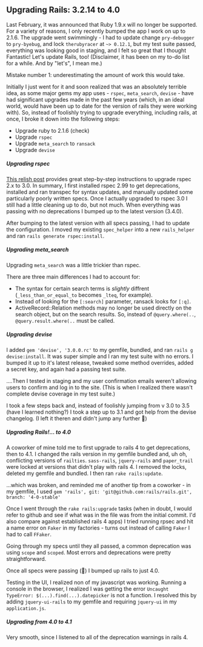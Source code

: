 ## Upgrading Rails: 3.2.14 to 4.0

Last February, it was announced that Ruby 1.9.x will no longer be supported. For a variety of reasons, I only recently bumped the app I work on up to 2.1.6.
The upgrade went swimmingly - I had to update change `pry-debugger` to `pry-byebug`, and lock `therubyracer` at `~> 0.12.1`, but my test suite passed, everything was looking good in staging, and I felt so great that I thought Fantastic! Let's update Rails, too! (Disclaimer, it has been on my to-do list for a while. And by "let's", I mean me.)

Mistake number 1: underestimating the amount of work this would take.

Initially I just went for it and soon realized that was an absolutely terrible idea, as some major gems my app uses - `rspec`, `meta_search`, `devise` - have had significant upgrades made in the past few years (which, in an ideal world, would have been up to date for the version of rails they were working with). So, instead of foolishly trying to upgrade everything, including rails, at once, I broke it down into the following steps:

* Upgrade ruby to 2.1.6 (check)
* Upgrade `rspec`
* Upgrade `meta_search` to `ransack`
* Upgrade `devise`

##### Upgrading rspec
[This relish post](https://relishapp.com/rspec/docs/upgrade) provides great step-by-step instructions to upgrade rspec 2.x to 3.0. In summary, I first installed rspec 2.99 to get deprecations, installed and ran transpec for syntax updates, and manually updated some particularly poorly written specs. Once I actually upgraded to rspec 3.0 I still had a little cleaning up to do, but not much. When everything was passing with no deprecations I bumped up to the latest version (3.4.0).

After bumping to the latest version with all specs passing, I had to update the configuration. I moved my existing `spec_helper` into a new `rails_helper` and ran `rails generate rspec:install`.

##### Upgrading meta_search
Upgrading `meta_search` was a little trickier than rspec.

There are three main differences I had to account for:
* The syntax for certain search terms is _slightly_ diffrent (`_less_than_or_equal_to` becomes `_lteq`, for example).
* Instead of looking for the `[:search]` parameter, ransack looks for `[:q]`.
* ActiveRecord::Relation methods may no longer be used directly on the search object, but on the search results. So, instead of `@query.where(..`, `@query.result.where(..` must be called.

##### Upgrading devise
I added `gem 'devise', '3.0.0.rc'` to my gemfile, bundled, and ran `rails g devise:install`. It was super simple and I ran my test suite with no errors. I bumped it up to it's latest release, tweaked some method overrides, added a secret key, and again had a passing test suite.

....Then I tested in staging and my user confirmation emails weren't allowing users to confirm and log in to the site. (This is when I realized there wasn't complete devise coverage in my test suite.)

I took a few steps back and, instead of foolishly jumping from v 3.0 to 3.5 (have I learned nothing?) I took a step up to 3.1 and got help from the devise changelog. (I left it theren and didn't jump any further :speak_no_evil:)

##### Upgrading Rails!... to 4.0
A coworker of mine told me to first upgrade to rails 4 to get deprecations, then to 4.1. I changed the rails version in my gemfile bundled and, uh oh, conflicting versions of `railties`. `sass-rails`, `jquery-rails` and `paper_trail` were locked at versions that didn't play with rails 4. I removed the locks, deleted my gemfile and bundled. I then ran `rake rails:update`.

...which was broken, and reminded me of another tip from a coworker - in my gemfile, I used `gem 'rails', git: 'git@github.com:rails/rails.git', branch: '4-0-stable'`

Once I went through the `rake rails:upgrade` tasks (when in doubt, I would refer to github and see if what was in the file was from the initial commit. I'd also compare against established rails 4 apps) I tried running rpsec and hit a name error on `Faker` in my factories - turns out instead of calling `Faker` I had to call `FFaker`.

Going through my specs until they all passed, a common deprecation was using `scope` and `scoped`. Most errors and deprecations were pretty straightforward.

Once all specs were passing (:raised_hands:) I bumped up rails to just 4.0.

Testing in the UI, I realized non of my javascript was working. Running a console in the browser, I realized I was getting the error `Uncaught TypeError: $(...).find(...).datepicker` is not a function. I resolved this by adding `jquery-ui-rails` to my gemfile and requiring `jquery-ui` in my `application.js`.

##### Upgrading from 4.0 to 4.1

Very smooth, since I listened to all of the deprecation warnings in rails 4.
